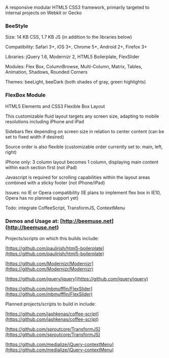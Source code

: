A responsive modular HTML5 CSS3 framework, primarily targeted to internal projects on Webkit or Gecko

### BeeStyle

Size: 14 KB CSS, 1.7 KB JS (in addition to the libraries below)

Compatibility: Safari 3+, iOS 3+, Chrome 5+, Android 2+, Firefox 3+

Libraries: jQuery 1.6, Modernizr 2, HTML5 Boilerplate, FlexSlider

Modules: Flex Box, ColumnBrowse, Multi-Column, Matrix, Tables, Animation, Shadows, Rounded Corners

Themes: beeLight, beeDark (both shades of gray, green highlights)

### FlexBox Module

HTML5 Elements and CSS3 Flexible Box Layout

This customizable fluid layout targets any screen size, adapting to mobile resolutions including iPhone and iPad

Sidebars flex depending on screen size in relation to center content (can be set to fixed width if desired)

Source order is also flexible (customizable order currently set to: main, left, right)

iPhone only: 3 column layout becomes 1 column, displaying main content within each section first (not iPad)

Javascript is required for scrolling capabilities within the layout areas combined with a sticky footer (not iPhone/iPad)

Issues: no IE or Opera compatibility (IE plans to implement flex box in IE10, Opera has no planned support yet)

Todo: integrate CoffeeScript, TransformJS, ContextMenu

### Demos and Usage at: [http://beemuse.net](http://beemuse.net)

Projects/scripts on which this builds include:

[https://github.com/paulirish/html5-boilerplate](https://github.com/paulirish/html5-boilerplate)

[https://github.com/Modernizr/Modernizr](https://github.com/Modernizr/Modernizr)

[https://github.com/jquery/jquery](https://github.com/jquery/jquery)

[https://github.com/mbmufffin/FlexSlider](https://github.com/mbmufffin/FlexSlider)

Planned projects/scripts to build in include:

[https://github.com/jashkenas/coffee-script](https://github.com/jashkenas/coffee-script)

[https://github.com/sproutcore/TransformJS](https://github.com/sproutcore/TransformJS)

[https://github.com/medialize/jQuery-contextMenu](https://github.com/medialize/jQuery-contextMenu)